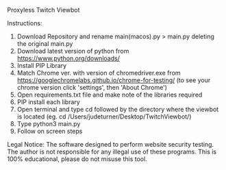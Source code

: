 Proxyless Twitch Viewbot

Instructions:
1) Download Repository and rename main(macos).py > main.py deleting the original main.py
2) Download latest version of python from https://www.python.org/downloads/
3) Install PIP Library
4) Match Chrome ver. with version of chromedriver.exe from https://googlechromelabs.github.io/chrome-for-testing/ (to see your chrome version click 'settings', then 'About Chrome')
5) Open requirements.txt file and make note of the libraries required
6) PIP install each library
7) Open terminal and type cd followed by the directory where the viewbot is located (eg. cd /Users/judeturner/Desktop/TwitchViewbot/)
8) Type python3 main.py
9) Follow on screen steps

Legal Notice:
The software designed to perform website security testing. The author is not responsible for any illegal use of these programs. This is 100% educational, please do not misuse this tool.
